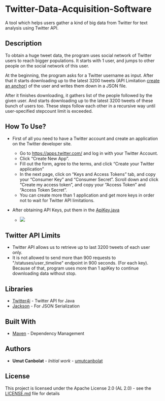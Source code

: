 # Twitter-Data-Acquisition-Software

A tool which helps users gather a kind of big data from Twitter for text analysis using Twitter API.

## Description
To obtain a huge tweet data, the program uses social network of Twitter users to reach bigger populations. It starts with 1 user, and jumps to other people on the social network of this user.

At the beginning, the program asks for a Twitter username as input. After that it starts downloading up to the latest 
3200 tweets (API Limitation [create an anchor](#Twitter-API-Limits)) of the user and writes them down in a JSON file.

After it finishes downloading, it gathers list of the people followed by the given user.
And starts downloading up to the latest 3200 tweets of these bunch of users too. 
These steps follow each other in a recursive way until user-specified stepcount limit is exceeded.

## How To Use?
* First of all you need to have a Twitter account and create an application on the Twitter developer site. 

  * Go to https://apps.twitter.com/ and log in with your Twitter Account.
  * Click “Create New App”.
  * Fill out the form, agree to the terms, and click “Create your Twitter application”
  * In the next page, click on “Keys and Access Tokens” tab, and copy your “Consumer Key” and “Consumer Secret”. Scroll down and click “Create my access token”, and copy your “Access Token” and “Access Token Secret”.
  * You can create more than 1 application and get more keys in order not to wait for Twitter API limitations.

* After obtaining API Keys, put them in the [ApiKey.java](src/main/java/com/umutcanbolat/twproject/ApiKey.java)
  * <img src="https://i.hizliresim.com/Mdlon2.png">

## Twitter API Limits
* Twitter API allows us to retrieve up to last 3200 tweets of each user only.
* It is not allowed to send more than 900 requests to "/statuses/user_timeline" endpoint in 900 seconds. (For each key). 
Because of that, program uses more than 1 apiKey to continue downloading data without stop. 

## Libraries

* [Twitter4j](http://twitter4j.org/en/) - Twitter API for Java
* [Jackson](https://github.com/codehaus/jackson) - For JSON Serialization

## Built With

* [Maven](https://maven.apache.org/) - Dependency Management

## Authors

* **Umut Canbolat** - *Initial work* - [umutcanbolat](https://github.com/umutcanbolat)

## License

This project is licensed under the Apache License 2.0 (AL 2.0) - see the [LICENSE.md](LICENSE.md) file for details
